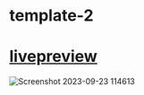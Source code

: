 # template-2

# [livepreview]([https://seifakmal.github.io/template-3.github.io/](https://seifakmal.github.io/template-1/))

![Screenshot 2023-09-23 114613](https://github.com/SeifAkmal/HTML-CSS-Design-Number-One/assets/141640276/52ea5a45-1944-4990-b14b-da79592750ef)
